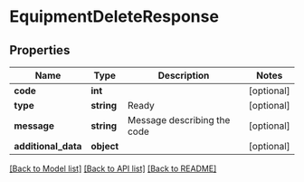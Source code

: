 # EquipmentDeleteResponse

## Properties
Name | Type | Description | Notes
------------ | ------------- | ------------- | -------------
**code** | **int** |  | [optional] 
**type** | **string** | Ready | [optional] 
**message** | **string** | Message describing the code | [optional] 
**additional_data** | **object** |  | [optional] 

[[Back to Model list]](../README.md#documentation-for-models) [[Back to API list]](../README.md#documentation-for-api-endpoints) [[Back to README]](../README.md)



